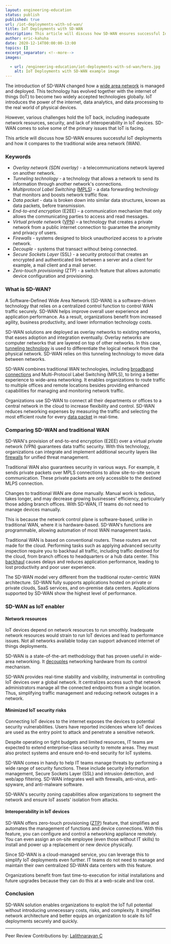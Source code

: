 ```yaml
---
layout: engineering-education
status: publish
published: true
url: /iot-deployments-with-sd-wan/
title: IoT Deployments with SD-WAN
description: This article will discuss how SD-WAN ensures successful IoT deployments and how it compares to the traditional wide area network (WAN).
author: eric-kahuha
date: 2020-12-14T00:00:00-13:00
topics: []
excerpt_separator: <!--more-->
images:

  - url: /engineering-education/iot-deployments-with-sd-wan/hero.jpg
    alt: IoT Deployments with SD-WAN example image
---
```

The introduction of SD-WAN changed how a [wide area network](/engineering-education/network-types-topologies/) is managed and deployed. This technology has evolved together with the internet of things (IoT) to become two widely accepted technologies globally. IoT introduces the power of the internet, data analytics, and data processing to the real world of physical devices.
<!--more-->
However, various challenges hold the IoT back, including inadequate network resources, security, and lack of interoperability in IoT devices. SD-WAN comes to solve some of the primary issues that IoT is facing.

This article will discuss how SD-WAN ensures successful IoT deployments and how it compares to the traditional wide area network (WAN).

### Keywords
- *Overlay network (SDN overlay)* - a telecommunications network layered on another network.
- *Tunneling technology* - a technology that allows a network to send its information through another network's connections.
- *Multiprotocol Label Switching* ([MPLS](https://www.forcepoint.com/cyber-edu/mpls-multiprotocol-label-switching#)) - a data forwarding technology that monitors and boosts network traffic flow.
- *Data packet* - data is broken down into similar data structures, known as data packets, before transmission.
- *End-to-end encryption* (E2EE) – a communication mechanism that only allows the communicating parties to access and read messages.
- *Virtual private network* ([VPN]((https://en.wikipedia.org/wiki/Virtual_private_network))) – a technology that creates a private network from a public internet connection to guarantee the anonymity and privacy of users.
- *Firewalls* - systems designed to block unauthorized access to a private network.
- *Decouple* - systems that transact without being connected.
- *Secure Sockets Layer* (SSL) - a security protocol that creates an encrypted and authenticated link between a server and a client for example, a mail client and a mail server.
- *Zero-touch provisioning* (ZTP) - a switch feature that allows automatic device configuration and provisioning.

### What is SD-WAN?
A Software-Defined Wide Area Network (SD-WAN) is a software-driven technology that relies on a centralized control function to control WAN traffic securely. SD-WAN helps improve overall user experience and application performance. As a result, organizations benefit from increased agility, business productivity, and lower information technology costs.

SD-WAN solutions are deployed as overlay networks to existing networks, that eases adoption and integration eventually. Overlay networks are computer networks that are layered on top of other networks. In this case, [tunneling technology](https://www.webopedia.com/TERM/T/tunneling.html) is used to differentiate the logical network from the physical network. SD-WAN relies on this tunneling technology to move data between networks.

SD-WAN combines traditional WAN technologies, including [broadband connections](https://www.nfon.com/en/service/knowledge-base/knowledge-base-detail/broadband-internet-connection) and Multi-Protocol Label Switching (MPLS), to bring a better experience to wide-area networking. It enables organizations to route traffic to multiple offices and remote locations besides providing enhanced capabilities for managing and monitoring network traffic. 

Organizations use SD-WAN to connect all their departments or offices to a central network in the cloud to increase flexibility and control. SD-WAN reduces networking expenses by measuring the traffic and selecting the most efficient route for every [data packet](https://www.techopedia.com/definition/6751/data-packet#) in real-time.

### Comparing SD-WAN and traditional WAN
SD-WAN's provision of end-to-end encryption (E2EE) over a virtual private network (VPN) guarantees data traffic security. With this technology, organizations can integrate and implement additional security layers like [firewalls](https://kb.iu.edu/d/aoru#) for unified threat management.

Traditional WAN also guarantees security in various ways. For example, it sends private packets over MPLS connections to allow site-to-site secure communication. These private packets are only accessible to the destined MLPS connection.

Changes to traditional WAN are done manually. Manual work is tedious, takes longer, and may decrease growing businesses' efficiency, particularly those adding branch offices. With SD-WAN, IT teams do not need to manage devices manually. 

This is because the network control plane is software-based, unlike in traditional WAN, where it is hardware-based. SD-WAN's functions are programmable, allowing automation of most WAN management tasks.

Traditional WAN is based on conventional routers. These routers are not made for the cloud. Performing tasks such as applying advanced security inspection require you to backhaul all traffic, including traffic destined for the cloud, from branch offices to headquarters or a hub data center. This [backhaul](https://manuals.gfi.com/en/exinda/help/content/exos/common-use-cases/backhaul-traffic.htm#) causes delays and reduces application performance, leading to lost productivity and poor user experience.

The SD-WAN model very different from the traditional router-centric WAN architecture. SD-WAN fully supports applications hosted on private or private clouds, SaaS services, and on-premise data centers. Applications supported by SD-WAN show the highest level of performance.

### SD-WAN as IoT enabler
#### Network resources
IoT devices depend on network resources to run smoothly. Inadequate network resources would strain to run IoT devices and lead to performance issues. Not all networks available today can support advanced internet of things deployments.

SD-WAN is a state-of-the-art methodology that has proven useful in wide-area networking. It [decouples](https://www.webopedia.com/TERM/D/decoupled.html#) networking hardware from its control mechanism.

SD-WAN provides real-time stability and visibility, instrumental in controlling IoT devices over a global network. It centralizes access such that network administrators manage all the connected endpoints from a single location. Thus, simplifying traffic management and reducing network outages in a network.

#### Minimized IoT security risks
Connecting IoT devices to the internet exposes the devices to potential security vulnerabilities. Users have reported incidences where IoT devices are used as the entry point to attack and penetrate a sensitive network.

Despite operating on tight budgets and limited resources, IT teams are expected to extend enterprise-class security to remote areas. They must also protect systems and ensure end-to-end security for IoT systems.

SD-WAN comes in handy to help IT teams manage threats by performing a wide range of security functions. These include security information management, Secure Sockets Layer (SSL) and intrusion detection, and web/app filtering. SD-WAN integrates well with firewalls, anti-virus, anti-spyware, and anti-malware software.

SD-WAN's security zoning capabilities allow organizations to segment the network and ensure IoT assets' isolation from attacks.

#### Interoperability in IoT devices
SD-WAN offers zero-touch provisioning ([ZTP](https://www.juniper.net/documentation/en_US/junos/topics/topic-map/zero-touch-provision.html#)) feature, that simplifies and automates the management of functions and device connections. With this feature, you can configure and control a networking appliance remotely. You can even assign an on-site employee (even those without IT skills) to install and power up a replacement or new device physically.

Since SD-WAN is a cloud-managed service, you can leverage this to simplify IoT deployments even further. IT teams do not need to manage and maintain their own centralized SD-WAN data centers with this feature.

Organizations benefit from fast time-to-execution for initial installations and future upgrades because they can do this at a web-scale and low cost.

### Conclusion
SD-WAN solution enables organizations to exploit the IoT full potential without introducing unnecessary costs, risks, and complexity. It simplifies network architecture and better equips an organization to scale its IoT deployments securely and quickly.

---
Peer Review Contributions by: [Lalithnarayan C](/engineering-education/authors/lalithnarayan-c/)

